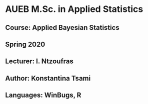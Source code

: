 # AUEB M.Sc. in Applied Statistics
## Course: Applied Bayesian Statistics
## Spring 2020
## Lecturer: I. Ntzoufras
## Author: Konstantina Tsami

## Languages: WinBugs, R
